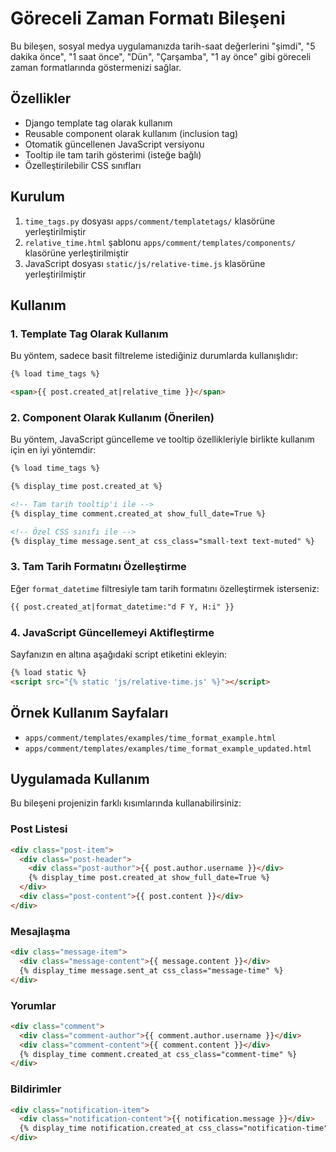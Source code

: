 # Göreceli Zaman Formatı Bileşeni

Bu bileşen, sosyal medya uygulamanızda tarih-saat değerlerini "şimdi", "5 dakika önce", "1 saat önce", "Dün", "Çarşamba", "1 ay önce" gibi göreceli zaman formatlarında göstermenizi sağlar.

## Özellikler

- Django template tag olarak kullanım
- Reusable component olarak kullanım (inclusion tag)
- Otomatik güncellenen JavaScript versiyonu
- Tooltip ile tam tarih gösterimi (isteğe bağlı)
- Özelleştirilebilir CSS sınıfları

## Kurulum

1. `time_tags.py` dosyası `apps/comment/templatetags/` klasörüne yerleştirilmiştir
2. `relative_time.html` şablonu `apps/comment/templates/components/` klasörüne yerleştirilmiştir
3. JavaScript dosyası `static/js/relative-time.js` klasörüne yerleştirilmiştir

## Kullanım

### 1. Template Tag Olarak Kullanım

Bu yöntem, sadece basit filtreleme istediğiniz durumlarda kullanışlıdır:

```html
{% load time_tags %}

<span>{{ post.created_at|relative_time }}</span>
```

### 2. Component Olarak Kullanım (Önerilen)

Bu yöntem, JavaScript güncelleme ve tooltip özellikleriyle birlikte kullanım için en iyi yöntemdir:

```html
{% load time_tags %}

{% display_time post.created_at %}

<!-- Tam tarih tooltip'i ile -->
{% display_time comment.created_at show_full_date=True %}

<!-- Özel CSS sınıfı ile -->
{% display_time message.sent_at css_class="small-text text-muted" %}
```

### 3. Tam Tarih Formatını Özelleştirme

Eğer `format_datetime` filtresiyle tam tarih formatını özelleştirmek isterseniz:

```html
{{ post.created_at|format_datetime:"d F Y, H:i" }}
```

### 4. JavaScript Güncellemeyi Aktifleştirme

Sayfanızın en altına aşağıdaki script etiketini ekleyin:

```html
{% load static %}
<script src="{% static 'js/relative-time.js' %}"></script>
```

## Örnek Kullanım Sayfaları

- `apps/comment/templates/examples/time_format_example.html`
- `apps/comment/templates/examples/time_format_example_updated.html`

## Uygulamada Kullanım

Bu bileşeni projenizin farklı kısımlarında kullanabilirsiniz:

### Post Listesi

```html
<div class="post-item">
  <div class="post-header">
    <div class="post-author">{{ post.author.username }}</div>
    {% display_time post.created_at show_full_date=True %}
  </div>
  <div class="post-content">{{ post.content }}</div>
</div>
```

### Mesajlaşma

```html
<div class="message-item">
  <div class="message-content">{{ message.content }}</div>
  {% display_time message.sent_at css_class="message-time" %}
</div>
```

### Yorumlar

```html
<div class="comment">
  <div class="comment-author">{{ comment.author.username }}</div>
  <div class="comment-content">{{ comment.content }}</div>
  {% display_time comment.created_at css_class="comment-time" %}
</div>
```

### Bildirimler

```html
<div class="notification-item">
  <div class="notification-content">{{ notification.message }}</div>
  {% display_time notification.created_at css_class="notification-time" %}
</div>
```
